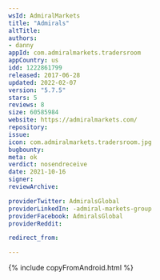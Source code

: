 ```yaml
---
wsId: AdmiralMarkets
title: "Admirals"
altTitle: 
authors:
- danny
appId: com.admiralmarkets.tradersroom
appCountry: us
idd: 1222861799
released: 2017-06-28
updated: 2022-02-07
version: "5.7.5"
stars: 5
reviews: 8
size: 60585984
website: https://admiralmarkets.com/
repository: 
issue: 
icon: com.admiralmarkets.tradersroom.jpg
bugbounty: 
meta: ok
verdict: nosendreceive
date: 2021-10-16
signer: 
reviewArchive:

providerTwitter: AdmiralsGlobal
providerLinkedIn: -admiral-markets-group
providerFacebook: AdmiralsGlobal
providerReddit: 

redirect_from:

---
```


{% include copyFromAndroid.html %}

